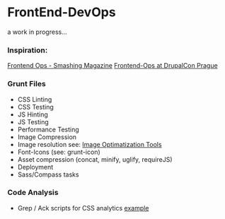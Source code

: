 FrontEnd-DevOps
===============

a work in progress...

### Inspiration:

[Frontend Ops - Smashing Magazine](http://www.smashingmagazine.com/2013/06/11/front-end-ops/)
[Frontend-Ops at DrupalCon Prague](https://www.youtube.com/watch?feature=player_embedded&v=segbikKwOfE)

### Grunt Files 
  * CSS Linting
  * CSS Testing
  * JS Hinting
  * JS Testing
  * Performance Testing
  * Image Compression
  * Image resolution see: [Image Optimatization Tools](http://addyosmani.com/blog/image-optimization-tools/)
  * Font-Icons (see: grunt-icon)
  * Asset compression (concat, minify, uglify, requireJS)
  * Deployment
  * Sass/Compass tasks

### Code Analysis
  * Grep / Ack scripts for CSS analytics [example](https://gist.github.com/kwaledesign/3813516)



